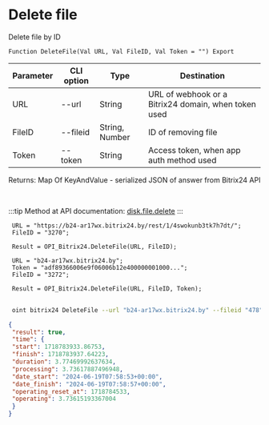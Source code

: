 ﻿---
sidebar_position: 4
---

# Delete file
 Delete file by ID



`Function DeleteFile(Val URL, Val FileID, Val Token = "") Export`

 | Parameter | CLI option | Type | Destination |
 |-|-|-|-|
 | URL | --url | String | URL of webhook or a Bitrix24 domain, when token used |
 | FileID | --fileid | String, Number | ID of removing file |
 | Token | --token | String | Access token, when app auth method used |

 
 Returns: Map Of KeyAndValue - serialized JSON of answer from Bitrix24 API

<br/>

:::tip
Method at API documentation: [disk.file.delete](https://dev.1c-bitrix.ru/rest_help/disk/file/disk_file_delete.php)
:::
<br/>


```bsl title="Code example"
 URL = "https://b24-ar17wx.bitrix24.by/rest/1/4swokunb3tk7h7dt/";
 FileID = "3270";
 
 Result = OPI_Bitrix24.DeleteFile(URL, FileID);
 
 URL = "b24-ar17wx.bitrix24.by";
 Token = "adf89366006e9f06006b12e400000001000...";
 FileID = "3272";
 
 Result = OPI_Bitrix24.DeleteFile(URL, FileID, Token);
```
	


```sh title="CLI command example"
 
 oint bitrix24 DeleteFile --url "b24-ar17wx.bitrix24.by" --fileid "478" --token "b9df7366006e9f06006b12e400000001000..."

```

```json title="Result"
{
 "result": true,
 "time": {
 "start": 1718783933.86753,
 "finish": 1718783937.64223,
 "duration": 3.77469992637634,
 "processing": 3.73617887496948,
 "date_start": "2024-06-19T07:58:53+00:00",
 "date_finish": "2024-06-19T07:58:57+00:00",
 "operating_reset_at": 1718784533,
 "operating": 3.73615193367004
 }
}
```
